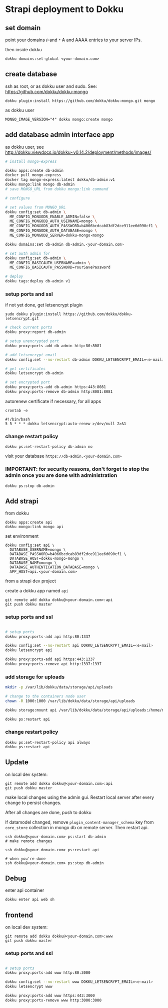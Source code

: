 # Strapi deployment to Dokku

## set domain

point your domains `@` and `*` A and AAAA entries to your server IPs.

then inside dokku

```
dokku domains:set-global <your-domain.com>
```

## create database

ssh as root, or as dokku user and sudo. See:
https://github.com/dokku/dokku-mongo

```
dokku plugin:install https://github.com/dokku/dokku-mongo.git mongo
```

as dokku user

```
MONGO_IMAGE_VERSION="4" dokku mongo:create mongo
```

## add database admin interface app

as dokku user, see
http://dokku.viewdocs.io/dokku~v0.14.2/deployment/methods/images/

```bash
# install mongo-express

dokku apps:create db-admin
docker pull mongo-express
docker tag mongo-express:latest dokku/db-admin:v1
dokku mongo:link mongo db-admin
# save MONGO_URL from dokku mongo:link command

# configure

# set values from MONGO_URL
dokku config:set db-admin \
  ME_CONFIG_MONGODB_ENABLE_ADMIN=false \
  ME_CONFIG_MONGODB_AUTH_USERNAME=mongo \
  ME_CONFIG_MONGODB_AUTH_PASSWORD=b4066bcdcab83df2dce911ee6d090cf1 \
  ME_CONFIG_MONGODB_AUTH_DATABASE=mongo \
  ME_CONFIG_MONGODB_SERVER=dokku-mongo-mongo

dokku domains:set db-admin db-admin.<your-domain.com>

# set auth admin for
dokku config:set db-admin \
  ME_CONFIG_BASICAUTH_USERNAME=admin \
  ME_CONFIG_BASICAUTH_PASSWORD=YourSavePassword

# deploy
dokku tags:deploy db-admin v1
```

### setup ports and ssl

if not yet done, get letsencrypt plugin

```
sudo dokku plugin:install https://github.com/dokku/dokku-letsencrypt.git
```

```bash
# check current ports
dokku proxy:report db-admin

# setup unencrypted port
dokku proxy:ports-add db-admin http:80:8081

# add letsencrypt email
dokku config:set --no-restart db-admin DOKKU_LETSENCRYPT_EMAIL=<e-mail>

# get certificates
dokku letsencrypt db-admin

# set encrypted port
dokku proxy:ports-add db-admin https:443:8081
dokku proxy:ports-remove db-admin http:8081:8081

```

autorenew certificate if necessary, for all apps

```crontab
crontab -e

#!/bin/bash
5 5 * * * dokku letsencrypt:auto-renew >/dev/null 2>&1
```

### change restart policy

```
dokku ps:set-restart-policy db-admin no
```

visit your database `https://db-admin.<your-domain.com>`

### IMPORTANT: for security reasons, don't forget to stop the admin once you are done with administration

```
dokku ps:stop db-admin
```

## Add strapi

from dokku

```
dokku apps:create api
dokku mongo:link mongo api
```

set environment

```
dokku config:set api \
  DATABASE_USERNAME=mongo \
  DATABASE_PASSWORD=b4066bcdcab83df2dce911ee6d090cf1 \
  DATABASE_HOST=dokku-mongo-mongo \
  DATABASE_NAME=mongo \
  DATABASE_AUTHENTICATION_DATABASE=mongo \
  APP_HOST=api.<your-domain.com>
```

from a strapi dev project

create a dokku app named `api`

```
git remote add dokku dokku@<your-domain.com>:api
git push dokku master
```

### setup ports and ssl

```bash

# setup ports
dokku proxy:ports-add api http:80:1337

dokku config:set --no-restart api DOKKU_LETSENCRYPT_EMAIL=<e-mail>
dokku letsencrypt api

dokku proxy:ports-add api https:443:1337
dokku proxy:ports-remove api http:1337:1337
```

### add storage for uploads

```bash
mkdir -p /var/lib/dokku/data/storage/api/uploads

# change to the containers node user
chown -R 1000:1000 /var/lib/dokku/data/storage/api/uploads

dokku storage:mount api /var/lib/dokku/data/storage/api/uploads:/home/node/app/public/uploads

dokku ps:restart api
```

### change restart policy

```
dokku ps:set-restart-policy api always
dokku ps:restart api
```

## Update

on local dev system:

```
git remote add dokku dokku@<your-domain.com>:api
git push dokku master
```

make local changes using the admin gui. Restart local server after every change
to persist changes.

After all changes are done, push to dokku

If datamodel changed, remove `plugin_content-manager_schema` key from
`core_store` collection in mongo db on remote server. Then restart api.

```
ssh dokku@<your-domain.com> ps:start db-admin
# make remote changes

ssh dokku@<your-domain.com> ps:restart api

# when you're done
ssh dokku@<your-domain.com> ps:stop db-admin
```

## Debug

enter api container

```
dokku enter api web sh
```

## frontend

on local dev system:

```
git remote add dokku dokku@<your-domain.com>:www
git push dokku master
```

### setup ports and ssl

```bash

# setup ports
dokku proxy:ports-add www http:80:3000

dokku config:set --no-restart www DOKKU_LETSENCRYPT_EMAIL=<e-mail>
dokku letsencrypt www

dokku proxy:ports-add www https:443:3000
dokku proxy:ports-remove www http:3000:3000
```
